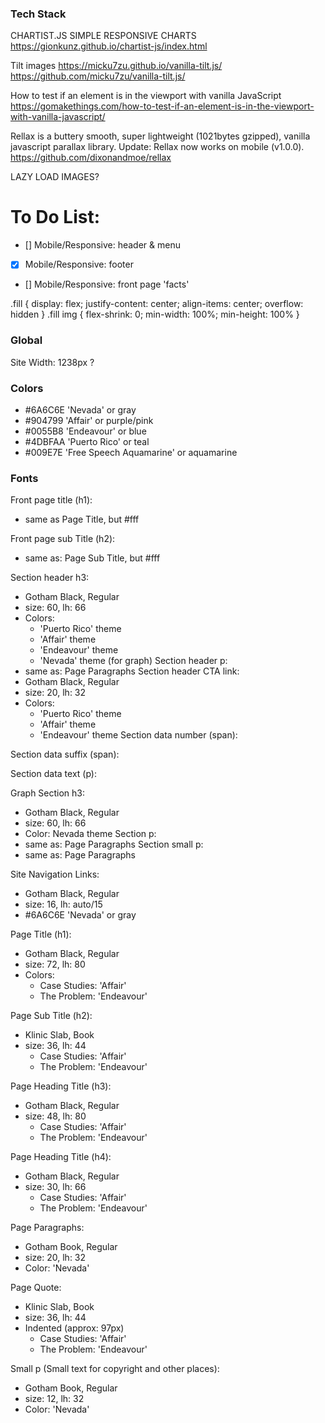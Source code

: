### Tech Stack
CHARTIST.JS SIMPLE RESPONSIVE CHARTS
https://gionkunz.github.io/chartist-js/index.html

Tilt images
https://micku7zu.github.io/vanilla-tilt.js/
https://github.com/micku7zu/vanilla-tilt.js/

How to test if an element is in the viewport with vanilla JavaScript
https://gomakethings.com/how-to-test-if-an-element-is-in-the-viewport-with-vanilla-javascript/

Rellax is a buttery smooth, super lightweight (1021bytes gzipped), vanilla javascript parallax library. Update: Rellax now works on mobile (v1.0.0).
https://github.com/dixonandmoe/rellax

LAZY LOAD IMAGES?


# To Do List:
- [] Mobile/Responsive: header & menu
- [x] Mobile/Responsive: footer
- [] Mobile/Responsive: front page 'facts'




.fill {
    display: flex;
    justify-content: center;
    align-items: center;
    overflow: hidden
}
.fill img {
    flex-shrink: 0;
    min-width: 100%;
    min-height: 100%
}







### Global
Site Width: 1238px ?


### Colors
- #6A6C6E 'Nevada' or gray
- #904799 'Affair' or purple/pink
- #0055B8 'Endeavour' or blue
- #4DBFAA 'Puerto Rico' or teal
- #009E7E 'Free Speech Aquamarine' or aquamarine

### Fonts

Front page title (h1):
- same as Page Title, but #fff

Front page sub Title (h2):
- same as: Page Sub Title, but #fff


Section header h3:
- Gotham Black, Regular
- size: 60, lh: 66
- Colors:
  - 'Puerto Rico' theme
  - 'Affair' theme
  - 'Endeavour' theme
  - 'Nevada' theme (for graph)
Section header p:
- same as: Page Paragraphs
Section header CTA link:
- Gotham Black, Regular
- size: 20, lh: 32
- Colors:
  - 'Puerto Rico' theme
  - 'Affair' theme
  - 'Endeavour' theme
Section data number (span):

Section data suffix (span):

Section data text (p):



Graph Section h3:
- Gotham Black, Regular
- size: 60, lh: 66
- Color: Nevada theme
Section p:
- same as: Page Paragraphs
Section small p:
- same as: Page Paragraphs

Site Navigation Links: 
- Gotham Black, Regular
- size: 16, lh: auto/15
- #6A6C6E 'Nevada' or gray

Page Title (h1):
- Gotham Black, Regular
- size: 72, lh: 80
- Colors:
  - Case Studies: 'Affair'
  - The Problem: 'Endeavour'

Page Sub Title (h2):
- Klinic Slab, Book
- size: 36, lh: 44
  - Case Studies: 'Affair'
  - The Problem: 'Endeavour'

Page Heading Title (h3):
- Gotham Black, Regular
- size: 48, lh: 80
  - Case Studies: 'Affair'
  - The Problem: 'Endeavour'

Page Heading Title (h4):
- Gotham Black, Regular
- size: 30, lh: 66
  - Case Studies: 'Affair'
  - The Problem: 'Endeavour'

Page Paragraphs:
- Gotham Book, Regular
- size: 20, lh: 32
- Color: 'Nevada'

Page Quote:
- Klinic Slab, Book
- size: 36, lh: 44
- Indented (approx: 97px)
  - Case Studies: 'Affair'
  - The Problem: 'Endeavour'

Small p (Small text for copyright and other places):
- Gotham Book, Regular
- size: 12, lh: 32
- Color: 'Nevada'